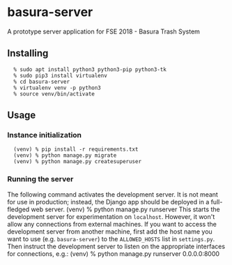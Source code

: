 # basura-server
A prototype server application for FSE 2018 - Basura Trash System 
## Installing
      % sudo apt install python3 python3-pip python3-tk
      % sudo pip3 install virtualenv
      % cd basura-server
      % virtualenv venv -p python3
      % source venv/bin/activate
## Usage
### Instance initialization
      (venv) % pip install -r requirements.txt
      (venv) % python manage.py migrate
      (venv) % python manage.py createsuperuser
### Running the server
The following command activates the development server.
It is not meant for use in production; instead, the Django app should be deployed in a full-fledged web server.
      (venv) % python manage.py runserver
This starts the development server for experimentation on `localhost`.
However, it won't allow any connections from external machines.
If you want to access the development server from another machine, first add the host name you want to use (e.g. `basura-server`) to the `ALLOWED_HOSTS` list in `settings.py`.
Then instruct the development server to listen on the appropriate interfaces for connections, e.g.:
      (venv) % python manage.py runserver 0.0.0.0:8000

